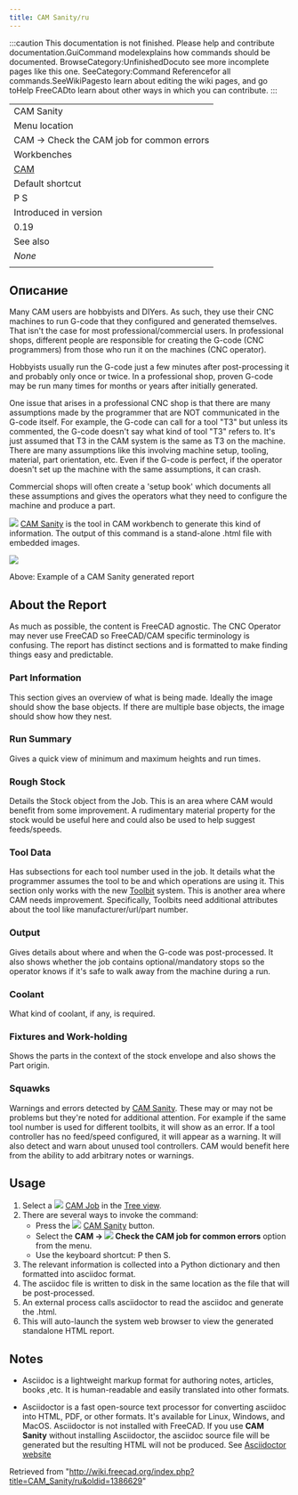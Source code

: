 ```yaml
---
title: CAM Sanity/ru
---
```

:::caution
This documentation is not finished. Please help and contribute documentation.GuiCommand modelexplains how commands should be documented. BrowseCategory:UnfinishedDocuto see more incomplete pages like this one. SeeCategory:Command Referencefor all commands.SeeWikiPagesto learn about editing the wiki pages, and go toHelp FreeCADto learn about other ways in which you can contribute.
:::

|  |
| --- |
| CAM Sanity |
| Menu location |
| CAM → Check the CAM job for common errors |
| Workbenches |
| [CAM](/CAM_Workbench "CAM Workbench") |
| Default shortcut |
| P S |
| Introduced in version |
| 0.19 |
| See also |
| *None* |
|  |

## Описание

Many CAM users are hobbyists and DIYers. As such, they use their CNC machines to run G-code that they configured and generated themselves. That isn't the case for most professional/commercial users. In professional shops, different people are responsible for creating the G-code (CNC programmers) from those who run it on the machines (CNC operator).

Hobbyists usually run the G-code just a few minutes after post-processing it and probably only once or twice. In a professional shop, proven G-code may be run many times for months or years after initially generated.

One issue that arises in a professional CNC shop is that there are many assumptions made by the programmer that are NOT communicated in the G-code itself. For example, the G-code can call for a tool "T3" but unless its commented, the G-code doesn't say what kind of tool "T3" refers to. It's just assumed that T3 in the CAM system is the same as T3 on the machine. There are many assumptions like this involving machine setup, tooling, material, part orientation, etc. Even if the G-code is perfect, if the operator doesn't set up the machine with the same assumptions, it can crash.

Commercial shops will often create a 'setup book' which documents all these assumptions and gives the operators what they need to configure the machine and produce a part.

![](/images/CAM_Sanity.svg) [CAM Sanity](/CAM_Sanity "CAM Sanity") is the tool in CAM workbench to generate this kind of information. The output of this command is a stand-alone .html file with embedded images.

![](/images/Sanity.jpg)

Above: Example of a CAM Sanity generated report

## About the Report

As much as possible, the content is FreeCAD agnostic. The CNC Operator may never use FreeCAD so FreeCAD/CAM specific terminology is confusing. The report has distinct sections and is formatted to make finding things easy and predictable.

### Part Information

This section gives an overview of what is being made. Ideally the image should show the base objects. If there are multiple base objects, the image should show how they nest.

### Run Summary

Gives a quick view of minimum and maximum heights and run times.

### Rough Stock

Details the Stock object from the Job. This is an area where CAM would benefit from some improvement. A rudimentary material property for the stock would be useful here and could also be used to help suggest feeds/speeds.

### Tool Data

Has subsections for each tool number used in the job. It details what the programmer assumes the tool to be and which operations are using it. This section only works with the new [Toolbit](/CAM_ToolBit "CAM ToolBit") system. This is another area where CAM needs improvement. Specifically, Toolbits need additional attributes about the tool like manufacturer/url/part number.

### Output

Gives details about where and when the G-code was post-processed. It also shows whether the job contains optional/mandatory stops so the operator knows if it's safe to walk away from the machine during a run.

### Coolant

What kind of coolant, if any, is required.

### Fixtures and Work-holding

Shows the parts in the context of the stock envelope and also shows the Part origin.

### Squawks

Warnings and errors detected by [CAM Sanity](/CAM_Sanity "CAM Sanity"). These may or may not be problems but they're noted for additional attention. For example if the same tool number is used for different toolbits, it will show as an error. If a tool controller has no feed/speed configured, it will appear as a warning. It will also detect and warn about unused tool controllers. CAM would benefit here from the ability to add arbitrary notes or warnings.

## Usage

1. Select a ![](/images/CAM_Job.svg) [CAM Job](/CAM_Job "CAM Job") in the [Tree view](/Tree_view "Tree view").
2. There are several ways to invoke the command:
   * Press the ![](/images/CAM_Sanity.svg) [CAM Sanity](/CAM_Sanity "CAM Sanity") button.
   * Select the **CAM → ![](/images/CAM_Sanity.svg) Check the CAM job for common errors** option from the menu.
   * Use the keyboard shortcut: P then S.
3. The relevant information is collected into a Python dictionary and then formatted into asciidoc format.
4. The asciidoc file is written to disk in the same location as the file that will be post-processed.
5. An external process calls asciidoctor to read the asciidoc and generate the .html.
6. This will auto-launch the system web browser to view the generated standalone HTML report.

## Notes

* Asciidoc is a lightweight markup format for authoring notes, articles, books ,etc. It is human-readable and easily translated into other formats.

* Asciidoctor is a fast open-source text processor for converting asciidoc into HTML, PDF, or other formats. It's available for Linux, Windows, and MacOS. Asciidoctor is not installed with FreeCAD. If you use **CAM Sanity** without installing Asciidoctor, the asciidoc source file will be generated but the resulting HTML will not be produced. See [Asciidoctor website](https://asciidoctor.org/)

Retrieved from "<http://wiki.freecad.org/index.php?title=CAM_Sanity/ru&oldid=1386629>"